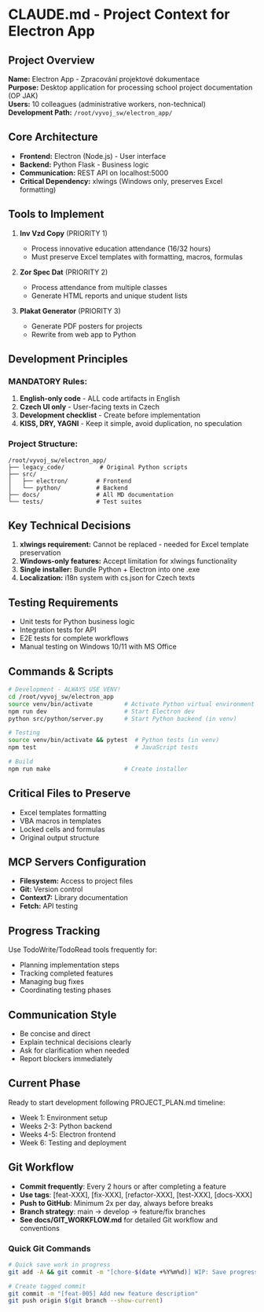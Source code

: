 # CLAUDE.md - Project Context for Electron App

## Project Overview

**Name:** Electron App - Zpracování projektové dokumentace  
**Purpose:** Desktop application for processing school project documentation (OP JAK)  
**Users:** 10 colleagues (administrative workers, non-technical)  
**Development Path:** `/root/vyvoj_sw/electron_app/`

## Core Architecture

- **Frontend:** Electron (Node.js) - User interface
- **Backend:** Python Flask - Business logic
- **Communication:** REST API on localhost:5000
- **Critical Dependency:** xlwings (Windows only, preserves Excel formatting)

## Tools to Implement

1. **Inv Vzd Copy** (PRIORITY 1)
   - Process innovative education attendance (16/32 hours)
   - Must preserve Excel templates with formatting, macros, formulas
   
2. **Zor Spec Dat** (PRIORITY 2)
   - Process attendance from multiple classes
   - Generate HTML reports and unique student lists
   
3. **Plakat Generator** (PRIORITY 3)
   - Generate PDF posters for projects
   - Rewrite from web app to Python

## Development Principles

### MANDATORY Rules:
1. **English-only code** - ALL code artifacts in English
2. **Czech UI only** - User-facing texts in Czech
3. **Development checklist** - Create before implementation
4. **KISS, DRY, YAGNI** - Keep it simple, avoid duplication, no speculation

### Project Structure:
```
/root/vyvoj_sw/electron_app/
├── legacy_code/          # Original Python scripts
├── src/
│   ├── electron/        # Frontend
│   └── python/          # Backend
├── docs/                # All MD documentation
└── tests/               # Test suites
```

## Key Technical Decisions

1. **xlwings requirement:** Cannot be replaced - needed for Excel template preservation
2. **Windows-only features:** Accept limitation for xlwings functionality
3. **Single installer:** Bundle Python + Electron into one .exe
4. **Localization:** i18n system with cs.json for Czech texts

## Testing Requirements

- Unit tests for Python business logic
- Integration tests for API
- E2E tests for complete workflows
- Manual testing on Windows 10/11 with MS Office

## Commands & Scripts

```bash
# Development - ALWAYS USE VENV!
cd /root/vyvoj_sw/electron_app
source venv/bin/activate         # Activate Python virtual environment
npm run dev                      # Start Electron dev
python src/python/server.py      # Start Python backend (in venv)

# Testing
source venv/bin/activate && pytest  # Python tests (in venv)
npm test                            # JavaScript tests

# Build
npm run make                     # Create installer
```

## Critical Files to Preserve

- Excel templates formatting
- VBA macros in templates
- Locked cells and formulas
- Original output structure

## MCP Servers Configuration

- **Filesystem:** Access to project files
- **Git:** Version control
- **Context7:** Library documentation
- **Fetch:** API testing

## Progress Tracking

Use TodoWrite/TodoRead tools frequently for:
- Planning implementation steps
- Tracking completed features
- Managing bug fixes
- Coordinating testing phases

## Communication Style

- Be concise and direct
- Explain technical decisions clearly
- Ask for clarification when needed
- Report blockers immediately

## Current Phase

Ready to start development following PROJECT_PLAN.md timeline:
- Week 1: Environment setup
- Weeks 2-3: Python backend
- Weeks 4-5: Electron frontend
- Week 6: Testing and deployment

## Git Workflow

- **Commit frequently**: Every 2 hours or after completing a feature
- **Use tags**: [feat-XXX], [fix-XXX], [refactor-XXX], [test-XXX], [docs-XXX]
- **Push to GitHub**: Minimum 2x per day, always before breaks
- **Branch strategy**: main → develop → feature/fix branches
- **See docs/GIT_WORKFLOW.md** for detailed Git workflow and conventions

### Quick Git Commands
```bash
# Quick save work in progress
git add -A && git commit -m "[chore-$(date +%Y%m%d)] WIP: Save progress" && git push

# Create tagged commit
git commit -m "[feat-005] Add new feature description"
git push origin $(git branch --show-current)
```